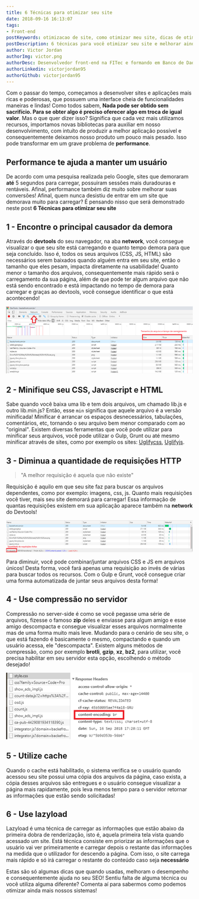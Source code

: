 ```yaml
---
title: 6 Técnicas para otimizar seu site
date: 2018-09-16 16:13:07
tags: 
- Front-end
postKeywords: otimizacao de site, como otimizar meu site, dicas de otimizacao, performance, como melhorar performance
postDescription: 6 técnicas para você otimizar seu site e melhorar ainda mais a usabilidade!
author: Victor Jordan
authorImg: victor.png
authorDesc: Desenvolvedor front-end na FITec e formando em Banco de Dados pela Fatec, apaixonado por usabilidade, performance e UX!
authorLinkedin: victorjordan95
authorGithub: victorjordan95
---
```


Com o passar do tempo, começamos a desenvolver sites e aplicações mais ricas e poderosas, que possuem uma interface cheia de funcionalidades maneiras e lindas! Como todos sabem, __Nada pode ser obtido sem sacrifício. Para se obter algo é preciso oferecer algo em troca de igual valor__. Mas o que quer dizer isso? Significa que cada vez mais utilizamos recursos, importamos novas bibliotecas para auxiliar em nosso desenvolvimento, com intuíto de produzir a melhor aplicação possível e consequentemente deixamos nosso produto um pouco mais pesado. Isso pode transformar em um grave problema de **performance**.


## Performance te ajuda a manter um usuário

De acordo com uma pesquisa realizada pelo Google, sites que demoraram **até** 5 segundos para carregar, possuiram sessões mais duradouras e rentáveis. Afinal, performance também diz muito sobre melhorar suas conversões!
Afinal, quem nunca desistiu de entrar em um site que demorava muito para carregar? É pensando nisso que será demonstrado neste post **6 Técnicas para otimizar seu site**

<!-- more --> 

## 1 - Encontre o principal causador da demora

Através do **devtools** do seu navegador, na aba **network**, você consegue visualizar o que seu site está carregando e quanto tempo demora para que seja concluído. Isso é, todos os seus arquivos (CSS, JS, HTML) são necessários serem baixados quando alguém entra em seu site, então o tamanho que eles pesam, impacta diretamente na usabilidade! Quanto menor o tamanho dos arquivos, consequentemente mais rápido será o carregamento da sua página, além de que pode ter algum arquivo que não está sendo encontrado e está impactando no tempo de demora para carregar e graças ao devtools, você consegue identificar o que está acontecendo!

![Aba network no DevTools do Google Chrome](/posts/otimizar-site-console.png)

## 2 - Minifique seu CSS, Javascript e HTML

Sabe quando você baixa uma lib e tem dois arquivos, um chamado lib.js e outro lib.min.js? Então, esse `min` significa que aquele arquivo é a versão minificada! Minificar é arrancar os espaços desnecessários, tabulações, comentários, etc, tornando o seu arquivo bem menor comparado com ao "original". Existem diversas ferramentas que você pode utilizar para minificar seus arquivos, você pode utilizar o Gulp, Grunt ou até mesmo minificar através de sites, como por exemplo os sites: [Uglifycss](https://www.uglifycss.com/), [Uglifyjs](https://www.uglifyjs.net/).

## 3 - Diminua a quantidade de requisições HTTP

>"A melhor requisição é aquela que não existe"

Requisição é aquilo em que seu site faz para buscar os arquivos dependentes, como por exemplo: imagens, css, js. Quanto mais requisições você tiver, mais seu site demorará para carregar! Essa informação de quantas requisições existem em sua aplicação aparece também na **network** do Devtools!

![Quantidade de requests realizadas](/posts/otimizar-site-requests.png)

Para diminuir, você pode combinar/juntar arquivos CSS e JS em arquivos únicos! Desta forma, você fará apenas uma requisição ao invés de várias para buscar todos os recursos. Com o Gulp e Grunt, você consegue criar uma forma automatizada de juntar seus arquivos desta forma!

## 4 - Use compressão no servidor

Compressão no server-side é como se você pegasse uma série de arquivos, fizesse o famoso **zip** deles e enviasse para algum amigo e esse amigo descompacta e consegue visualizar esses arquivos normalmente mas de uma forma muito mais leve. Mudando para o cenário de seu site, o que está fazendo é basicamente o mesmo, compactando e quando um usuário acessa, ele "descompacta".
Existem alguns métodos de compressão, como por exemplo **brotli**, **gzip**, **xz**, **bz2**, para utilizar, você precisa habilitar em seu servidor esta opção, escolhendo o método desejado!

![Arquivo CSS com método de compressão Brotli](/posts/otimizar-site-compressao.png)

## 5 - Utilize cache

Quando o cache está habilitado, o sistema verifica se o usuário quando acessou seu site possui uma cópia dos arquivos da página, caso exista, a cópia desses arquivos são entregues e o usuário consegue visualizar a página mais rapidamente, pois leva menos tempo para o servidor retornar as informações que estão sendo solicitadas!

## 6 - Use lazyload

Lazyload é uma técnica de carregar as informações que estão abaixo da primeira dobra de renderização, isto é, aquela primeira tela vista quando acessado um site. Está técnica consiste em priorizar as informações que o usuário vai ver primeiramente e carregar depois o restante das informações na medida que o utilizador for descendo a página. Com isso, o site carrega mais rápido e só irá carregar o restante do conteúdo caso seja **necessário**

Estas são só algumas dicas que quando usadas, melhoram o desempenho e consequentemente ajuda no seu SEO! 
Sentiu falta de alguma técnica ou você utiliza alguma diferente? Comenta aí para sabermos como podemos otimizar ainda mais nossos sistemas!
